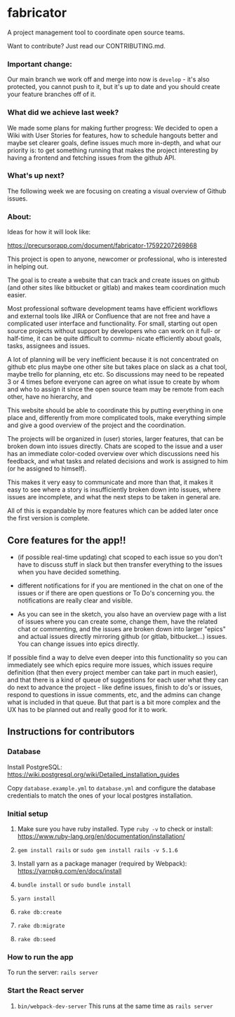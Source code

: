 # fabricator
A project management tool to coordinate open source teams.

Want to contribute? Just read our CONTRIBUTING.md.

### Important change:

Our main branch we work off and merge into now is `develop` - it's also protected, you cannot push to it, but it's up to date and you should create your feature branches off of it.

### What did we achieve last week?

We made some plans for making further progress: We decided to open a Wiki with User Stories for features, how to schedule hangouts better and maybe set clearer goals, define issues much more in-depth, and what our priority is: to get something running that makes the project interesting by having a frontend and fetching issues from the github API.

### What's up next?

The following week we are focusing on creating a visual overview of Github issues.

### About:

Ideas for how it will look like:

https://precursorapp.com/document/fabricator-17592207269868

This project is open to anyone, newcomer or professional, who is interested in helping out.

The goal is to create a website that can track and create issues on github
(and other sites like bitbucket or gitlab) and makes team coordination much easier.

Most professional software development teams have efficient workflows and external tools like JIRA or Confluence
that are not free and have a complicated user interface and functionality. For small, starting out open source
projects without support by developers who can work on it full- or half-time, it can be quite difficult to commu-
nicate efficiently about goals, tasks, assignees and issues.

A lot of planning will be very inefficient because it is not concentrated on github etc plus maybe one other site but
takes place on slack as a chat tool, maybe trello for planning, etc etc. So discussions may need to be repeated 3
or 4 times before everyone can agree on what issue to create by whom and who to assign it since the open source
team may be remote from each other, have no hierarchy, and

This website should be able to coordinate this by putting everything in one place and, differently from
more complicated tools, make everything simple and give a good overview of the project and the coordination.

The projects will be organized in (user) stories, larger features, that can be broken down into issues directly.
Chats are scoped to the issue and a user has an immediate color-coded overview over which discussions need his
feedback, and what tasks and related decisions and work is assigned to him (or he assigned to himself).

This makes it very easy to communicate and more than that, it makes it easy to see where a story is insufficiently
broken down into issues, where issues are incomplete, and what the next steps to be taken in general are.

All of this is expandable by more features which can be added later once the first version is complete.

## Core features for the app!!
- (if possible real-time updating) chat scoped to each issue so you don't have to discuss stuff in slack but then transfer everything to the issues when you have decided something.

- different notifications for if you are mentioned in the chat on one of the issues or if there are open questions or To Do's concerning you. the notifications are really clear and visible.

- As you can see in the sketch, you also have an overview page with a list of issues where you can create some, change them, have the related chat or commenting, and the issues are broken down into larger "epics" and actual issues directly mirroring github (or gitlab, bitbucket...) issues. You can change issues into epics directly.

If possible find a way to delve even deeper into this functionality so you can immediately see which epics require more issues, which issues require definition (that then every project member can take part in much easier), and that there is a kind of queue of suggestions for each user what they can do next to advance the project - like define issues, finish to do's or issues, respond to questions in issue comments, etc, and the admins can change what is included in that queue. But that part is a bit more complex and the UX has to be planned out and really good for it to work.

## Instructions for contributors

### Database
Install PostgreSQL: https://wiki.postgresql.org/wiki/Detailed_installation_guides

Copy `database.example.yml` to `database.yml` and configure the database credentials to match the ones of your local postgres installation.

### Initial setup
1. Make sure you have ruby installed. Type `ruby -v` to check or install: https://www.ruby-lang.org/en/documentation/installation/

2. `gem install rails` or `sudo gem install rails -v 5.1.6`

3. Install yarn as a package manager (required by Webpack): https://yarnpkg.com/en/docs/install

4. `bundle install` or `sudo bundle install`

5. `yarn install`

6. `rake db:create`

7. `rake db:migrate`

8. `rake db:seed`

### How to run the app

To run the server: `rails server`

### Start the React server
1. `bin/webpack-dev-server`
This runs at the same time as `rails server`

